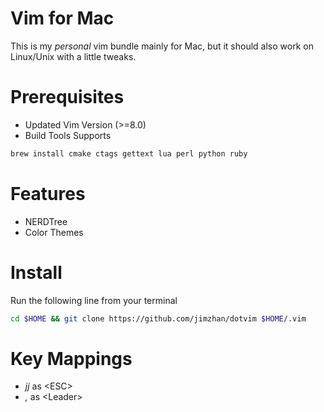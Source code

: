 Vim for Mac
============

This is my *personal* vim bundle mainly for Mac, but it should also work on Linux/Unix with a little tweaks.


Prerequisites
=============

* Updated Vim Version (>=8.0)
* Build Tools Supports

```sh
brew install cmake ctags gettext lua perl python ruby
```

Features
========
- NERDTree
- Color Themes


Install
=======

Run the following line from your terminal

```sh
cd $HOME && git clone https://github.com/jimzhan/dotvim $HOME/.vim
```

Key Mappings
============
* *jj*  as \<ESC\>
* *,*   as \<Leader\>

